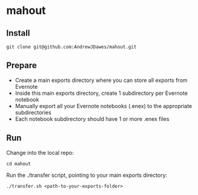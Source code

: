 # mahout

## Install
```
git clone git@github.com:AndrewJDawes/mahout.git
```
## Prepare

* Create a main exports directory where you can store all exports from Evernote
* Inside this main exports directory, create 1 subdirectory per Evernote notebook
* Manually export all your Evernote notebooks (.enex) to the appropriate subdirectories
* Each notebook subdirectory should have 1 or more .enex files

## Run
Change into the local repo:
```
cd mahout
```
Run the ./transfer script, pointing to your main exports directory:
```
./transfer.sh <path-to-your-exports-folder>
```
